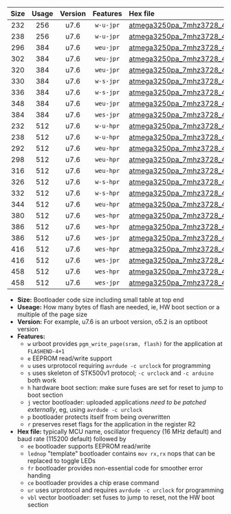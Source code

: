 |Size|Usage|Version|Features|Hex file|
|:-:|:-:|:-:|:-:|:--|
|232|256|u7.6|`w-u-jpr`|[atmega3250pa_7mhz3728_460800bps_ur_vbl.hex](https://raw.githubusercontent.com/stefanrueger/urboot/main/atmega3250pa_7mhz3728_460800bps_ur_vbl.hex)|
|238|256|u7.6|`w-u-jpr`|[atmega3250pa_7mhz3728_460800bps_lednop_ur_vbl.hex](https://raw.githubusercontent.com/stefanrueger/urboot/main/atmega3250pa_7mhz3728_460800bps_lednop_ur_vbl.hex)|
|296|384|u7.6|`weu-jpr`|[atmega3250pa_7mhz3728_460800bps_ee_ur_vbl.hex](https://raw.githubusercontent.com/stefanrueger/urboot/main/atmega3250pa_7mhz3728_460800bps_ee_ur_vbl.hex)|
|302|384|u7.6|`weu-jpr`|[atmega3250pa_7mhz3728_460800bps_ee_lednop_ur_vbl.hex](https://raw.githubusercontent.com/stefanrueger/urboot/main/atmega3250pa_7mhz3728_460800bps_ee_lednop_ur_vbl.hex)|
|320|384|u7.6|`weu-jpr`|[atmega3250pa_7mhz3728_460800bps_ee_lednop_fr_ur_vbl.hex](https://raw.githubusercontent.com/stefanrueger/urboot/main/atmega3250pa_7mhz3728_460800bps_ee_lednop_fr_ur_vbl.hex)|
|330|384|u7.6|`w-s-jpr`|[atmega3250pa_7mhz3728_460800bps_vbl.hex](https://raw.githubusercontent.com/stefanrueger/urboot/main/atmega3250pa_7mhz3728_460800bps_vbl.hex)|
|336|384|u7.6|`w-s-jpr`|[atmega3250pa_7mhz3728_460800bps_lednop_vbl.hex](https://raw.githubusercontent.com/stefanrueger/urboot/main/atmega3250pa_7mhz3728_460800bps_lednop_vbl.hex)|
|348|384|u7.6|`weu-jpr`|[atmega3250pa_7mhz3728_460800bps_ee_lednop_fr_ce_ur_vbl.hex](https://raw.githubusercontent.com/stefanrueger/urboot/main/atmega3250pa_7mhz3728_460800bps_ee_lednop_fr_ce_ur_vbl.hex)|
|384|384|u7.6|`wes-jpr`|[atmega3250pa_7mhz3728_460800bps_ee_vbl.hex](https://raw.githubusercontent.com/stefanrueger/urboot/main/atmega3250pa_7mhz3728_460800bps_ee_vbl.hex)|
|232|512|u7.6|`w-u-hpr`|[atmega3250pa_7mhz3728_460800bps_ur.hex](https://raw.githubusercontent.com/stefanrueger/urboot/main/atmega3250pa_7mhz3728_460800bps_ur.hex)|
|238|512|u7.6|`w-u-hpr`|[atmega3250pa_7mhz3728_460800bps_lednop_ur.hex](https://raw.githubusercontent.com/stefanrueger/urboot/main/atmega3250pa_7mhz3728_460800bps_lednop_ur.hex)|
|292|512|u7.6|`weu-hpr`|[atmega3250pa_7mhz3728_460800bps_ee_ur.hex](https://raw.githubusercontent.com/stefanrueger/urboot/main/atmega3250pa_7mhz3728_460800bps_ee_ur.hex)|
|298|512|u7.6|`weu-hpr`|[atmega3250pa_7mhz3728_460800bps_ee_lednop_ur.hex](https://raw.githubusercontent.com/stefanrueger/urboot/main/atmega3250pa_7mhz3728_460800bps_ee_lednop_ur.hex)|
|316|512|u7.6|`weu-hpr`|[atmega3250pa_7mhz3728_460800bps_ee_lednop_fr_ur.hex](https://raw.githubusercontent.com/stefanrueger/urboot/main/atmega3250pa_7mhz3728_460800bps_ee_lednop_fr_ur.hex)|
|326|512|u7.6|`w-s-hpr`|[atmega3250pa_7mhz3728_460800bps.hex](https://raw.githubusercontent.com/stefanrueger/urboot/main/atmega3250pa_7mhz3728_460800bps.hex)|
|332|512|u7.6|`w-s-hpr`|[atmega3250pa_7mhz3728_460800bps_lednop.hex](https://raw.githubusercontent.com/stefanrueger/urboot/main/atmega3250pa_7mhz3728_460800bps_lednop.hex)|
|344|512|u7.6|`weu-hpr`|[atmega3250pa_7mhz3728_460800bps_ee_lednop_fr_ce_ur.hex](https://raw.githubusercontent.com/stefanrueger/urboot/main/atmega3250pa_7mhz3728_460800bps_ee_lednop_fr_ce_ur.hex)|
|380|512|u7.6|`wes-hpr`|[atmega3250pa_7mhz3728_460800bps_ee.hex](https://raw.githubusercontent.com/stefanrueger/urboot/main/atmega3250pa_7mhz3728_460800bps_ee.hex)|
|386|512|u7.6|`wes-hpr`|[atmega3250pa_7mhz3728_460800bps_ee_lednop.hex](https://raw.githubusercontent.com/stefanrueger/urboot/main/atmega3250pa_7mhz3728_460800bps_ee_lednop.hex)|
|386|512|u7.6|`wes-jpr`|[atmega3250pa_7mhz3728_460800bps_ee_lednop_vbl.hex](https://raw.githubusercontent.com/stefanrueger/urboot/main/atmega3250pa_7mhz3728_460800bps_ee_lednop_vbl.hex)|
|416|512|u7.6|`wes-hpr`|[atmega3250pa_7mhz3728_460800bps_ee_lednop_fr.hex](https://raw.githubusercontent.com/stefanrueger/urboot/main/atmega3250pa_7mhz3728_460800bps_ee_lednop_fr.hex)|
|416|512|u7.6|`wes-jpr`|[atmega3250pa_7mhz3728_460800bps_ee_lednop_fr_vbl.hex](https://raw.githubusercontent.com/stefanrueger/urboot/main/atmega3250pa_7mhz3728_460800bps_ee_lednop_fr_vbl.hex)|
|458|512|u7.6|`wes-hpr`|[atmega3250pa_7mhz3728_460800bps_ee_lednop_fr_ce.hex](https://raw.githubusercontent.com/stefanrueger/urboot/main/atmega3250pa_7mhz3728_460800bps_ee_lednop_fr_ce.hex)|
|458|512|u7.6|`wes-jpr`|[atmega3250pa_7mhz3728_460800bps_ee_lednop_fr_ce_vbl.hex](https://raw.githubusercontent.com/stefanrueger/urboot/main/atmega3250pa_7mhz3728_460800bps_ee_lednop_fr_ce_vbl.hex)|

- **Size:** Bootloader code size including small table at top end
- **Useage:** How many bytes of flash are needed, ie, HW boot section or a multiple of the page size
- **Version:** For example, u7.6 is an urboot version, o5.2 is an optiboot version
- **Features:**
  + `w` urboot provides `pgm_write_page(sram, flash)` for the application at `FLASHEND-4+1`
  + `e` EEPROM read/write support
  + `u` uses urprotocol requiring `avrdude -c urclock` for programming
  + `s` uses skeleton of STK500v1 protocol; `-c urclock` and `-c arduino` both work
  + `h` hardware boot section: make sure fuses are set for reset to jump to boot section
  + `j` vector bootloader: uploaded applications *need to be patched externally*, eg, using `avrdude -c urclock`
  + `p` bootloader protects itself from being overwritten
  + `r` preserves reset flags for the application in the register R2
- **Hex file:** typically MCU name, oscillator frequency (16 MHz default) and baud rate (115200 default) followed by
  + `ee` bootloader supports EEPROM read/write
  + `lednop` "template" bootloader contains `mov rx,rx` nops that can be replaced to toggle LEDs
  + `fr` bootloader provides non-essential code for smoother error handing
  + `ce` bootloader provides a chip erase command
  + `ur` uses urprotocol and requires `avrdude -c urclock` for programming
  + `vbl` vector bootloader: set fuses to jump to reset, not the HW boot section
